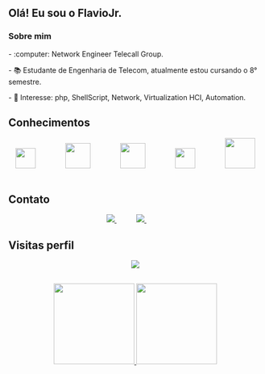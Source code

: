 ## Olá! Eu sou o FlavioJr. 
  
### Sobre mim
<p> - :computer: Network Engineer Telecall Group. </p>
<p> - 📚 Estudante de Engenharia de Telecom, atualmente estou cursando o 8° semestre. </p>
<p> - 🎯 Interesse: php, ShellScript, Network, Virtualization HCI, Automation. </p>   
  
  
</div>
    
## Conhecimentos
<div align="center">
    <img height="40" src="https://merch.mikrotik.com/cdn/shop/files/512.png?v=1657867177&width=500">
    &nbsp;&nbsp;&nbsp;&nbsp;&nbsp;&nbsp;&nbsp;&nbsp;&nbsp;&nbsp;&nbsp;&nbsp;&nbsp;
    <img height="50" src="https://banner2.cleanpng.com/20180712/lzf/kisspng-cisco-systems-business-organization-cisco-unified-pay-a-new-year-call-5b46e43a658b05.2227985915313726024159.jpg">
    &nbsp;&nbsp;&nbsp;&nbsp;&nbsp;&nbsp;&nbsp;&nbsp;&nbsp;&nbsp;&nbsp;&nbsp;&nbsp;
    <img height="50" src="https://image.similarpng.com/very-thumbnail/2020/06/Logo-huawei-vector-transparent-PNG.png">
    &nbsp;&nbsp;&nbsp;&nbsp;&nbsp;&nbsp;&nbsp;&nbsp;&nbsp;&nbsp;&nbsp;&nbsp;&nbsp;
    <img height="40" src="https://raw.githubusercontent.com/jmnote/z-icons/master/88x31/php-power-white.png">
    &nbsp;&nbsp;&nbsp;&nbsp;&nbsp;&nbsp;&nbsp;&nbsp;&nbsp;&nbsp;&nbsp;&nbsp;&nbsp;
    <img height="60" src="https://banner2.cleanpng.com/20180810/hat/kisspng-penguin-logo-linux-brand-font-difference-between-linux-and-window-operating-syst-5b6d4985beb4f4.2248640515338889017811.jpg" />
    &nbsp;&nbsp;&nbsp;&nbsp;&nbsp;&nbsp;&nbsp;&nbsp;&nbsp;&nbsp;&nbsp;&nbsp;&nbsp;
</div>
  
## Contato

<p align="center">
    <a href="mailto:flaviocamacho95@gmail.com">
        <img src="https://img.shields.io/badge/gmail-D14836?&style=for-the-badge&logo=gmail&logoColor=white&link=mailto:marcusvteixeirasilva@gmail.com">
    </a>
    &nbsp;&nbsp;&nbsp;&nbsp;&nbsp;&nbsp;&nbsp;&nbsp;&nbsp;
    <a href="https://www.linkedin.com/in/flaviocamachojunior/">
        <img src="https://img.shields.io/badge/linkedin-%230077B5.svg?&style=for-the-badge&logo=linkedin&logoColor=white&link=mailto:https://www.linkedin.com/in/marcus-teixeira-a5b892209">
    </a>
    &nbsp;&nbsp;&nbsp;&nbsp;&nbsp;&nbsp;&nbsp;&nbsp;&nbsp;
    
</p>
   
</p>

<p align="center"> 

 ## Visitas perfil <br>
 <p align="center"> 
   <img alingn="center" src="https://profile-counter.glitch.me/flaviojunior1995/count.svg" />
 </p>

</p>

##
  
<div align="center">
  <a href="https://github.com/marcusviniciusteixeira">
  <img height="160em" src="https://github-readme-stats.vercel.app/api?username=marcusviniciusteixeira&show_icons=true&theme=dark&include_all_commits=true&count_private=true"/>
  <img height="160em" src="https://github-readme-stats.vercel.app/api/top-langs/?username=flaviojunior1995&layout=compact&langs_count=7&theme=dark"/>
</div>
<!--
**flaviojunior1995/flaviojunior1995** is a ✨ _special_ ✨ repository because its `README.md` (this file) appears on your GitHub profile.

Here are some ideas to get you started:

- 🔭 I’m currently working on ...
- 🌱 I’m currently learning ...
- 👯 I’m looking to collaborate on ...
- 🤔 I’m looking for help with ...
- 💬 Ask me about ...
- 📫 How to reach me: ...
- 😄 Pronouns: ...
- ⚡ Fun fact: ...
-->
